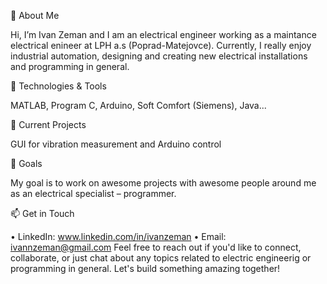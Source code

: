👋 About Me

Hi, I’m Ivan Zeman and I am an electrical engineer working as a maintance electrical enineer at LPH a.s (Poprad-Matejovce). Currently, I really enjoy industrial automation, designing and creating new electrical installations and programming in general.

🔧 Technologies & Tools

MATLAB, Program C, Arduino, Soft Comfort (Siemens), Java...

🌱 Current Projects

GUI for vibration measurement and Arduino control

🚀 Goals

My goal is to work on awesome projects with awesome people around me as an electrical specialist – programmer.

📫 Get in Touch

•	LinkedIn: www.linkedin.com/in/ivanzeman
•	Email: ivannzeman@gmail.com
Feel free to reach out if you'd like to connect, collaborate, or just chat about any topics related to electric engineerig or programming in general. Let's build something amazing together!
